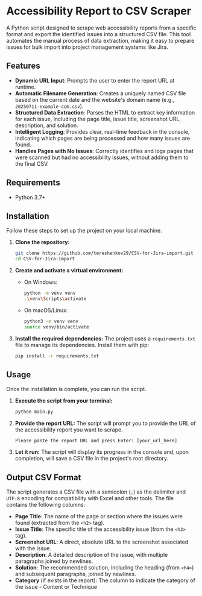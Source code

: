 # Accessibility Report to CSV Scraper

A Python script designed to scrape web accessibility reports from a specific format and export the identified issues into a structured CSV file. This tool automates the manual process of data extraction, making it easy to prepare issues for bulk import into project management systems like Jira.

## Features

-   **Dynamic URL Input**: Prompts the user to enter the report URL at runtime.
-   **Automatic Filename Generation**: Creates a uniquely named CSV file based on the current date and the website's domain name (e.g., `20250711-example-com.csv`).
-   **Structured Data Extraction**: Parses the HTML to extract key information for each issue, including the page title, issue title, screenshot URL, description, and solution.
-   **Intelligent Logging**: Provides clear, real-time feedback in the console, indicating which pages are being processed and how many issues are found.
-   **Handles Pages with No Issues**: Correctly identifies and logs pages that were scanned but had no accessibility issues, without adding them to the final CSV.

## Requirements

-   Python 3.7+

## Installation

Follow these steps to set up the project on your local machine.

1.  **Clone the repository:**
    ```bash
    git clone https://github.com/tereshenkov29/CSV-for-Jira-import.git
    cd CSV-for-Jira-import
    ```

2.  **Create and activate a virtual environment:**
    * On Windows:
        ```bash
        python -m venv venv
        .\venv\Scripts\activate
        ```
    * On macOS/Linux:
        ```bash
        python3 -m venv venv
        source venv/bin/activate
        ```

3.  **Install the required dependencies:**
    The project uses a `requirements.txt` file to manage its dependencies. Install them with pip:
    ```bash
    pip install -r requirements.txt
    ```

## Usage

Once the installation is complete, you can run the script.

1.  **Execute the script from your terminal:**
    ```bash
    python main.py
    ```

2.  **Provide the report URL:**
    The script will prompt you to provide the URL of the accessibility report you want to scrape.
    ```
    Please paste the report URL and press Enter: [your_url_here]
    ```

3.  **Let it run:**
    The script will display its progress in the console and, upon completion, will save a CSV file in the project's root directory.

## Output CSV Format

The script generates a CSV file with a semicolon (`;`) as the delimiter and `UTF-8` encoding for compatibility with Excel and other tools. The file contains the following columns:

-   **Page Title**: The name of the page or section where the issues were found (extracted from the `<h2>` tag).
-   **Issue Title**: The specific title of the accessibility issue (from the `<h3>` tag).
-   **Screenshot URL**: A direct, absolute URL to the screenshot associated with the issue.
-   **Description**: A detailed description of the issue, with multiple paragraphs joined by newlines.
-   **Solution**: The recommended solution, including the heading (from `<h4>`) and subsequent paragraphs, joined by newlines.
-   **Category** (if exists in the report): The column to indicate the category of the issue - Content or Technique
